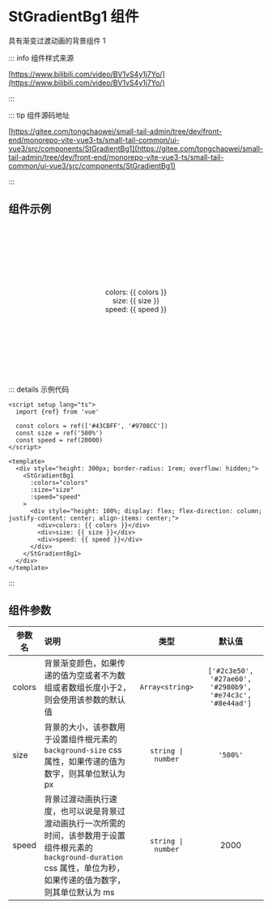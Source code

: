 # StGradientBg1 组件

具有渐变过渡动画的背景组件 1

::: info 组件样式来源

[https://www.bilibili.com/video/BV1vS4y1j7Yo/](https://www.bilibili.com/video/BV1vS4y1j7Yo/)

:::

::: tip 组件源码地址

[https://gitee.com/tongchaowei/small-tail-admin/tree/dev/front-end/monorepo-vite-vue3-ts/small-tail-common/ui-vue3/src/components/StGradientBg1](https://gitee.com/tongchaowei/small-tail-admin/tree/dev/front-end/monorepo-vite-vue3-ts/small-tail-common/ui-vue3/src/components/StGradientBg1)

:::

## 组件示例

<script setup lang="ts">
import {StGradientBg1} from 'st-common-ui-vue3'
import {ref, watch} from 'vue'

const colorsDefault = ['#43CBFF', '#9708CC']
const colorsInput = ref(JSON.stringify(colorsDefault))
const colors = ref(colorsDefault)
const size = ref('500%')
const speed = ref(20000)

watch(colorsInput, (val) => {
  try {
    colors.value = JSON.parse(val)
  } catch (error) {
    console.error(error)
  }
}, {deep: true})
</script>

<n-form :label-width="60" label-placement="left" label-align="left">
  <n-form-item label="size">
    <n-input v-model:value="colorsInput" clearable/>
  </n-form-item>
  <n-form-item label="size">
    <n-input v-model:value="size" clearable/>
  </n-form-item>
  <n-form-item label="speed">
    <n-input-number v-model:value="speed" clearable />
  </n-form-item>
</n-form>

<div style="height: 300px; border-radius: 1rem; overflow: hidden;">
  <StGradientBg1
    :colors="colors" 
    :size="size" 
    :speed="speed"
  >
    <div style="height: 100%; display: flex; flex-direction: column; justify-content: center; align-items: center;">
      <div>colors: {{ colors }}</div>
      <div>size: {{ size }}</div>
      <div>speed: {{ speed }}</div>
    </div>
  </StGradientBg1>
</div>

::: details 示例代码

```vue
<script setup lang="ts">
  import {ref} from 'vue'
  
  const colors = ref(['#43CBFF', '#9708CC'])
  const size = ref('500%')
  const speed = ref(20000)
</script>

<template>
  <div style="height: 300px; border-radius: 1rem; overflow: hidden;">
    <StGradientBg1
      :colors="colors"
      :size="size"
      :speed="speed"
    >
      <div style="height: 100%; display: flex; flex-direction: column; justify-content: center; align-items: center;">
        <div>colors: {{ colors }}</div>
        <div>size: {{ size }}</div>
        <div>speed: {{ speed }}</div>
      </div>
    </StGradientBg1>
  </div>
</template>
```

:::

## 组件参数

| 参数名    | 说明                                                                                                   |         类型         |                            默认值                            |
|--------|:-----------------------------------------------------------------------------------------------------|:------------------:|:---------------------------------------------------------:|
| colors | 背景渐变颜色，如果传递的值为空或者不为数组或者数组长度小于2，则会使用该参数的默认值                                                           |  `Array<string>`   | `['#2c3e50', '#27ae60', '#2980b9', '#e74c3c', '#8e44ad']` |
| size   | 背景的大小，该参数用于设置组件根元素的 `background-size` css 属性，如果传递的值为数字，则其单位默认为 px                                    | `string \| number` |                         `'500%'`                          |
| speed  | 背景过渡动画执行速度，也可以说是背景过渡动画执行一次所需的时间，该参数用于设置组件根元素的 `background-duration` css 属性，单位为秒，如果传递的值为数字，则其单位默认为 ms | `string \| number` |                           2000                            |
